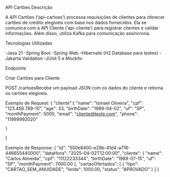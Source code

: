 API Cartões
Descrição

A API Cartões (‘api-cartoes’) processa requisições de clientes para oferecer cartões de crédito elegíveis com base nos
dados fornecidos. Ela se comunica com a API Cliente (‘api-cliente’) para registrar clientes e validar informações. Além
disso, utiliza Kafka para comunicação assíncrona.

Tecnologias Utilizadas

-Java 21
-Spring Boot
-Spring Web
-Hibernate (H2 Database para testes)
-Jakarta Validation
-JUnit 5 e Mockito

Endpoints

Criar Cartões para Cliente

POST /cartoesRecebe um payload JSON com os dados do cliente e retorna os cartões elegíveis.

Exemplo de Request:
{
"cliente":{
"name": "Ismael Oliveira",
"cpf": "123.456.789-10",
"age": 33,
"birthDate": "1999-04-02",
"uf": "SP",
"monthPayment": 5000,
"email": "cliente@teste.com",
"phone": "11999992020"

    }

}

Exemplo de Response:
{
"id": "550e8400-e29b-41d4-a716-446655440000",
"dataHora": "2025-04-02T12:00:00",
"cliente": {
"name": "Carlos Almeida",
"cpf": "11122233344",
"birthDate": "1988-07-15",
"uf": "SP",
"monthPayment": 7000.00
},
"cartaoOfertados": [
{
"tipo": "CARTAO_SEM_ANUIDADE",
"limite": 1000.00,
"status": "APROVADO"
}
]
}

